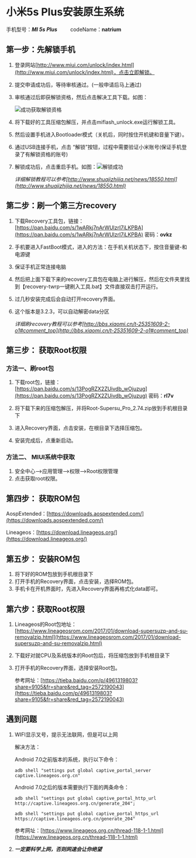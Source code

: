 # 小米5s Plus安装原生系统

手机型号：***MI 5s Plus***&emsp; &emsp; codeName：**natrium**

## 第一步：先解锁手机 

1. 登录网站[http://www.miui.com/unlock/index.html](http://www.miui.com/unlock/index.html)，点击立即解锁。

2. 提交申请成功后，等待审核通过。(一般申请后马上通过)

3. 审核通过后即获解锁资格，然后点击解决工具下载。如图：

   ![成功获取解锁资格](https://raw.githubusercontent.com/puppet16/puppet16.github.io/master/picture/blogPic/shua1.png)

4. 将下载好的工具压缩包解压，并点击miflash_unlock.exe运行解锁工具。

5. 然后设置手机进入Bootloader模式（关机后，同时按住开机键和音量下键）。

6. 通过USB连接手机，点击 “解锁”按钮，过程中需要验证小米账号(保证手机登录了有解锁资格的账号)

7. 解锁成功后，点击重启手机。如图：![解锁成功](https://raw.githubusercontent.com/puppet16/puppet16.github.io/master/picture/blogPic/shua2.png)

   *详细解锁教程可以参考[http://www.shuajizhijia.net/news/18550.html](http://www.shuajizhijia.net/news/18550.html)*

## 第二步：刷一个第三方recovery

1. 下载Recovery工具包，链接：[https://pan.baidu.com/s/1wARkj7nArWUlzrI7iLKPBA](https://pan.baidu.com/s/1wARkj7nArWUlzrI7iLKPBA) 密码：**ovkz**

2. 手机要进入FastBoot模式，进入的方法：在手机关机状态下，按住音量键-和电源键

3. 保证手机正常连接电脑

4. 然后把上面下载下来的recovery工具包在电脑上进行解压，然后在文件夹里找到【recovery-twrp一键刷入工具.bat】文件直接双击打开运行。

5. 过几秒安装完成后会自动打开recovery界面。

6. 这个版本是3.2.3，可以自动解密data分区

   *详细刷recovery教程可以参考[http://bbs.xiaomi.cn/t-25351609-2-o1#comment_top](http://bbs.xiaomi.cn/t-25351609-2-o1#comment_top)*

## 第三步： 获取Root权限

### 方法一、刷root包

1. 下载root包，链接：[https://pan.baidu.com/s/13PogRZX2ZUivdb_wOjuzug](https://pan.baidu.com/s/13PogRZX2ZUivdb_wOjuzug) 密码：**rl7v**

2. 将下载下来的压缩包解压，并将Root-Supersu_Pro_2.74.zip放到手机根目录下

3. 进入Recovery界面，点击安装，在根目录下选择压缩包。

4. 安装完成后，点重新启动。

### 方法二、 MIUI系统中获取

   1. 安全中心-->应用管理-->权限-->Root权限管理
   2. 点击获取root权限。

   

## 第四步： 获取ROM包

AospExtended：[https://downloads.aospextended.com/](https://downloads.aospextended.com/)

Lineageos：[https://download.lineageos.org/](https://download.lineageos.org/)

## 第五步： 安装ROM包

1. 将下好的ROM包放到手机根目录下
2. 打开手机的Recovery界面，点击安装，选择ROM包。
3. 手机卡在开机界面时，先进入Recovery界面再格式化data即可。

## 第六步：获取Root权限

1. Lineageos的Root包地址：[https://www.lineageosrom.com/2017/01/download-supersuzp-and-su-removalzip.html](https://www.lineageosrom.com/2017/01/download-supersuzp-and-su-removalzip.html)

2. 下载好对就CPU及系统版本的Root包后，将压缩包放到手机根目录下

3. 打开手机的Recovery界面，选择安装Root包。

   参考网址：[https://tieba.baidu.com/p/4961319803?share=9105&fr=share&red_tag=2572190043](https://tieba.baidu.com/p/4961319803?share=9105&fr=share&red_tag=2572190043)

## 遇到问题

   1. WIFI显示叉号，提示无法联网，但是可以上网

      解决方法：

      Android 7.0之前版本的系统，执行以下命令：

      `adb shell "settings put global captive_portal_server captive.lineageos.org.cn"`

      Android 7.0之后的版本需要执行下面的两条命令：

      `adb shell "settings put global captive_portal_http_url http://captive.lineageos.org.cn/generate_204";`

      `adb shell "settings put global captive_portal_https_url https://captive.lineageos.org.cn/generate_204"`

      参考网址：[https://www.lineageos.org.cn/thread-118-1-1.html](https://www.lineageos.org.cn/thread-118-1-1.html)

   2. ***一定要科学上网，否则网速会让你绝望***
